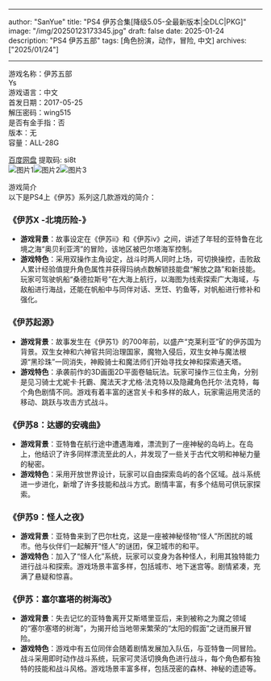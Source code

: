 
---
author: "SanYue"
title: "PS4 伊苏合集[降级5.05-全最新版本|全DLC|PKG]"
image: "/img/20250123173345.jpg"
draft: false
date: 2025-01-24
description: "PS4 伊苏五部"
tags: [角色扮演，动作，冒险, 中文]
archives: ["2025/01/24"]

---

游戏名称：伊苏五部   
Ys    
游戏语言：中文  
首发日期：2017-05-25  
解压密码：wing515  
是否有金手指：否  
版本：无   
容量：ALL-28G

[百度网盘](https://pan.baidu.com/s/1_qQK5Y-LelA1Lg1hoPG9hA) 提取码: si8t  
![图片1](/img/008b43.jpg)![图片2](/img/61a34c.jpg)![图片3](/img/429776.jpg)  

游戏简介  
以下是PS4上《伊苏》系列这几款游戏的简介：

### 《伊苏X -北境历险-》
- **游戏背景**：故事设定在《伊苏ii》和《伊苏iv》之间，讲述了年轻的亚特鲁在北境之海“奥贝利亚湾”的冒险，该地区被巴尔塔海军控制。
- **游戏特色**：采用双操作主角设定，战斗时两人同时上场，可切换操控，击败敌人累计经验值提升角色属性并获得玛纳点数解锁技能盘“解放之路”和新技能。玩家可驾驶帆船“桑德拉斯号”在大海上航行，以海图为线索探索广大海域，与敌船进行海战，还能在帆船中与同伴对话、烹饪、钓鱼等，对帆船进行修补和强化。

### 《伊苏起源》
- **游戏背景**：故事发生在《伊苏1》的700年前，以盛产“克莱利亚”矿的伊苏国为背景。双生女神和六神官共同治理国家，魔物入侵后，双生女神与魔法根源“黑珍珠”一同消失，神殿骑士和魔法师们开始寻找女神和探索通天塔。
- **游戏特色**：承袭前作的3D画面2D平面卷轴玩法。玩家可操作三位主角，分别是见习骑士尤妮卡·托霸、魔法天才尤格·法克特以及隐藏角色托尔·法克特，每个角色剧情不同。游戏有着丰富的迷宫关卡和多样的敌人，玩家需运用灵活的移动、跳跃与攻击方式战斗。

### 《伊苏8：达娜的安魂曲》
- **游戏背景**：亚特鲁在航行途中遭遇海难，漂流到了一座神秘的岛屿上。在岛上，他结识了许多同样漂流至此的人，并发现了一些关于古代文明和神秘力量的秘密。
- **游戏特色**：采用开放世界设计，玩家可以自由探索岛屿的各个区域。战斗系统进一步进化，新增了许多技能和战斗方式。剧情丰富，有多个结局可供玩家探索。

### 《伊苏9：怪人之夜》
- **游戏背景**：亚特鲁来到了巴尔杜克，这是一座被神秘怪物“怪人”所困扰的城市。他与伙伴们一起解开“怪人”的谜团，保卫城市的和平。
- **游戏特色**：加入了“怪人化”系统，玩家可以变身为各种怪人，利用其独特能力进行战斗和探索。游戏场景丰富多样，包括城市、地下迷宫等。剧情紧凑，充满了悬疑和惊喜。

### 《伊苏：塞尔塞塔的树海改》
- **游戏背景**：失去记忆的亚特鲁离开艾斯塔里亚后，来到被称之为魔之领域的“塞尔塞塔的树海”，为揭开给当地带来繁荣的“太阳的假面”之谜而展开冒险。
- **游戏特色**：游戏中有五位同伴会随着剧情发展加入队伍，与亚特鲁一同冒险。战斗采用即时动作战斗系统，玩家可灵活切换角色进行战斗，每个角色都有独特的技能和战斗风格。游戏场景丰富多样，包括茂密的森林、神秘的遗迹等。
